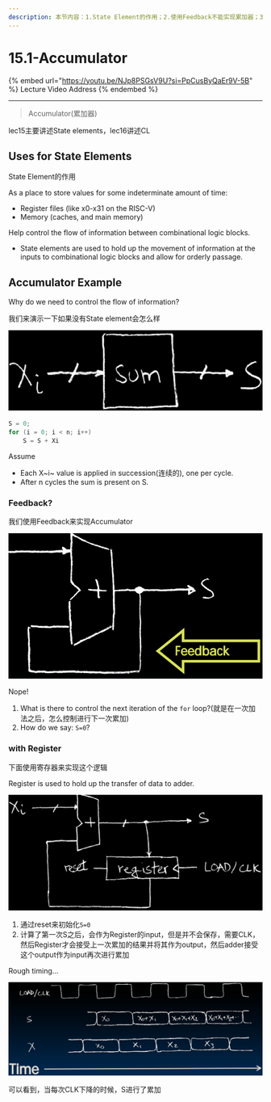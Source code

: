 ```yaml
---
description: 本节内容：1.State Element的作用；2.使用Feedback不能实现累加器；3.使用Register实现累加器；
---
```


# 15.1-Accumulator

{% embed url="https://youtu.be/NJp8PSGsV9U?si=PpCusByQaEr9V-5B" %}
Lecture Video Address
{% endembed %}

---

> Accumulator(累加器)

lec15主要讲述State elements，lec16讲述CL

## Uses for State Elements

State Element的作用

As a place to store values for some indeterminate amount of time:

- Register files (like x0-x31 on the RISC-V)
- Memory (caches, and main memory)

Help control the flow of information between combinational logic blocks.

- State elements are used to hold up the movement of information at the inputs to combinational logic blocks and allow for orderly passage.

## Accumulator Example

Why do we need to control the flow of information?

我们来演示一下如果没有State element会怎么样

![image-20240612153704198](.image/image-20240612153704198.png)

```c
S = 0;
for (i = 0; i < n; i++)
    S = S + Xi
```

Assume

- Each X~i~ value is applied in succession(连续的), one per cycle.
- After n cycles the sum is present on S.

### Feedback?

我们使用Feedback来实现Accumulator

![image-20240612153803401](.image/image-20240612153803401.png)

Nope!

1. What is there to control the next iteration of the `for` loop?(就是在一次加法之后，怎么控制进行下一次累加)
2. How do we say: `S=0`?

### with Register

下面使用寄存器来实现这个逻辑

Register is used to hold up the transfer of data to adder.

![image-20240612153903393](.image/image-20240612153903393.png)

1. 通过reset来初始化`S=0`
2. 计算了第一次S之后，会作为Register的input，但是并不会保存，需要CLK，然后Register才会接受上一次累加的结果并将其作为output，然后adder接受这个output作为input再次进行累加

Rough timing…

![image-20240612153929038](.image/image-20240612153929038.png)

可以看到，当每次CLK下降的时候，S进行了累加
